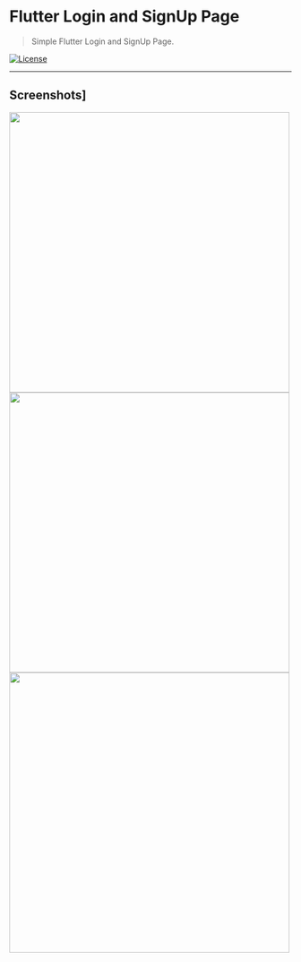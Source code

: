# Flutter Login and SignUp Page

> Simple Flutter Login and SignUp Page.

[![License](http://img.shields.io/:license-mit-blue.svg?style=flat-square)](http://badges.mit-license.org)

---
## Screenshots]

<img src="assets/screenshot/Screenshot_20200530-170847.jpg" height="500em" />       <img src="assets/screenshot/Screenshot_20200530-170905.jpg" height="500em" />      <img src="assets/screenshot/Screenshot_20200530-170909.jpg" height="500em" />
